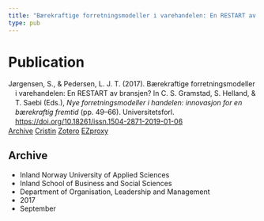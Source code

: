 ```yaml
---
title: "Bærekraftige forretningsmodeller i varehandelen: En RESTART av bransjen?"
type: pub
---
```

<h1>Publication</h1>
<article id="csl-bib-container-3BAWTZF3" class="csl-bib-container">
  <div class="csl-bib-body" style="line-height: 1.35; padding-left: 1em; text-indent:-1em;">
  <div class="csl-entry">J&#xF8;rgensen, S., &amp; Pedersen, L. J. T. (2017). B&#xE6;rekraftige forretningsmodeller i varehandelen: En RESTART av bransjen? In C. S. Gramstad, S. Helland, &amp; T. Saebi (Eds.), <i>Nye forretningsmodeller i handelen: innovasjon for en b&#xE6;rekraftig fremtid</i> (pp. 49&#x2013;66). Universitetsforl. <a href="https://doi.org/10.18261/issn.1504-2871-2019-01-06">https://doi.org/10.18261/issn.1504-2871-2019-01-06</a></div>
</div>
  <div class="csl-bib-buttons">
    <a href="#taxonomy-article-3BAWTZF3" class="csl-bib-button">Archive</a>
    <a href="https://app.cristin.no/results/show.jsf?id=1494067" alt="Cristin URL" class="csl-bib-button">Cristin</a>
    <a href="http://zotero.org/groups/5022929/items/3BAWTZF3" alt="Zotero URL" class="csl-bib-button">Zotero</a>
    <a href="http://ezproxy.inn.no/login?url=https://doi.org/10.18261/issn.1504-2871-2019-01-06" class="csl-bib-button">EZproxy</a>
  </div>
  <div id="csl-bib-meta-container-3BAWTZF3"></div>
</article>
<div id="csl-bib-meta-3BAWTZF3" class="csl-bib-meta">
  <article id="taxonomy-article-3BAWTZF3" class="taxonomy-article">
    <h1>Archive</h1>
    <ul>
      <li>Inland Norway University of Applied Sciences</li>
      <li>Inland School of Business and Social Sciences</li>
      <li>Department of Organisation, Leadership and Management</li>
      <li>2017</li>
      <li>September</li>
    </ul>
  </article>
</div>
